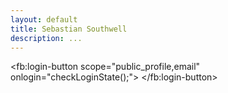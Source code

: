 ```yaml
---
layout: default
title: Sebastian Southwell
description: ...
---
```



<script>
  window.fbAsyncInit = function() {
    FB.init({
      appId      : '{your-app-id}',
      cookie     : true,
      xfbml      : true,
      version    : '{api-version}'
    });
      
    FB.AppEvents.logPageView();   
      
  };

  (function(d, s, id){
     var js, fjs = d.getElementsByTagName(s)[0];
     if (d.getElementById(id)) {return;}
     js = d.createElement(s); js.id = id;
     js.src = "https://connect.facebook.net/en_US/sdk.js";
     fjs.parentNode.insertBefore(js, fjs);
   }(document, 'script', 'facebook-jssdk'));
   
	function checkLoginState() {
	  FB.getLoginStatus(function(response) {
		statusChangeCallback(response);
	  });
	}
</script>
<fb:login-button 
  scope="public_profile,email"
  onlogin="checkLoginState();">
</fb:login-button>